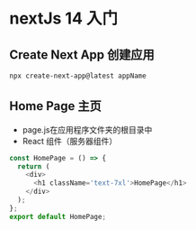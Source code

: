# nextJs 14 入门
## Create Next App 创建应用  
```bash
npx create-next-app@latest appName
```
## Home Page 主页
- page.js在应用程序文件夹的根目录中
- React 组件（服务器组件）
``` javaScript
const HomePage = () => {
  return (
    <div>
      <h1 className='text-7xl'>HomePage</h1>
    </div>
  );
};
export default HomePage;
```